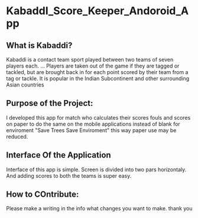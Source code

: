# KabaddI_Score_Keeper_Andoroid_App
## What is Kabaddi?
Kabaddi is a contact team sport played between two teams of seven players each. ... 
Players are taken out of the game if they are tagged or tackled, but are brought 
back in for each point scored by their team from a tag or tackle. It is popular 
in the Indian Subcontinent and other surrounding Asian countries

## Purpose of the Project:
I developed this app for match who calculates their scores fouls and scores on paper to do the same on the mobile applications instead of blank for enviroment "Save Trees Save Enviroment" this way paper use may be reduced.
## Interface Of the Application
Interface of this app is simple. Screen is divided into two pars horizontaly. And adding scores to both the teams is super easy.

## How to COntribute:
Please make a writing in the info what changes you want to make. thank you
